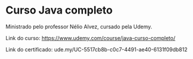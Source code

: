 # Curso Java completo

Ministrado pelo professor Nélio Alvez, cursado pela Udemy.

Link do curso: https://www.udemy.com/course/java-curso-completo/

Link do certificado: ude.my/UC-5517cb8b-c0c7-4491-ae40-6131f09db812
